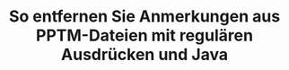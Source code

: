---
############################# Static ############################
layout: "auto-gen-gist"
draft: false
path: "de/redaction/java/annotation/pptm"
otherformats: CSV DOC DOCM DOCX DOT DOTM DOTX PDF POT POTM PPS PPSM PPSX PPT PPTX RTF XLS XLSM XLSX XLT XLTM XLTX  

############################# Head ############################
head_title: "Redigieren Sie PPTM-Anmerkungen über reguläre Ausdrücke in Java"
head_description: "Mit der API Java von GroupDocs.Redaction können Entwickler Anmerkungen aus PDF DOC DOCX RTF XLSX CSV PPT PPTX und Bildern mithilfe regulärer Ausdrücke in Java redigieren."

############################# Header ############################
title: "So entfernen Sie Anmerkungen aus PPTM-Dateien mit regulären Ausdrücken und Java"
description: "Mit der Java-API von GroupDocs.Redaction können Sie vertrauliche Kommentare aus Textverarbeitungsdokumenten, Arbeitsblättern, Präsentationen, PDFs und Bildern mithilfe regulärer Ausdrücke redigieren, ausblenden oder entfernen."

################### SubMenu/Download Button #####################
button:
    enable: true

############################# About ############################
about:
    enable: true
    title: "Was ist die Kommentarbereinigung?"
    content: |
        Bei der Textschwärzung oder -bereinigung werden vertrauliche oder unerwünschte Anmerkungen aus digitalen Dokumenten entfernt, während der Rest des Dokuments oder Absatzes, der sie enthält, intakt bleibt. Redaction hilft Benutzern und Organisationen, ihre sensiblen Informationen zu schützen, indem sie diese verbergen oder dauerhaft entfernen. Mithilfe der GroupDocs.Redaction Java API können Benutzer jetzt vertraulichen Text aus Textverarbeitungsdokumenten, Arbeitsblättern, Präsentationen, PDF und Rasterbilddateien schwärzen, ausblenden oder entfernen. Die API bietet eine Vielzahl von Optionen und Methoden zur Schwärzung privater Informationen in den Dokumenten. Es unterstützt die Suche und Schwärzung mithilfe regulärer Ausdrücke, die Verwendung textueller (Ausnahmecodes) oder grafischer Schwärzungen (farbige Rechtecke) und vieles mehr. Probieren Sie es also einfach aus und automatisieren Sie Ihren Dokument-Schwärzungsprozess, indem Sie die API herunterladen und ihre grundlegenden und erweiterten Funktionen erkunden.

############################# Steps ############################
steps:
    enable: true
    block:
    - title_left: "Redigieren Sie PPTM-Anmerkungen mithilfe regulärer Ausdrücke in Java"
      content_left: |
        GroupDocs.Redaction ermöglicht das einfache Entfernen vertraulicher oder privater Daten aus Ihren Dokumenten. Der häufigste Schwärzungsfall ist das Entfernen einer Anmerkung aus einem Dokument. 

        Der folgende Code kann verwendet werden, um die Anmerkungsschwärzung mithilfe eines regulären Ausdrucks auf ein Dokument anzuwenden. Es ermöglicht Benutzern, alle Kommentare zu ersetzen und „john“ durch ein „[geschwärzt]“ als Ausnahmecode zu referenzieren.

      title_right: "Entfernen Sie vertrauliche Daten aus PPTM Kommentaren"
      content_right: |
        * Erstellen Sie eine Instanz der Klasse [Redactor](https://apireference.groupdocs.com/redaction/java/com.groupdocs.redaction/Redactor) und laden Sie die Datei PPTM hoch
        * Erstellen Sie eine Instanz der Klasse [AnnotationRedaction](https://apireference.groupdocs.com/redaction/java/com.groupdocs.redaction.redactions/AnnotationRedaction).
        * Rufen Sie die Methode redactor.apply mit dem Objekt der AnnotationRedaction-Klasse auf
        * Rufen Sie die Methode redactor.save auf, um die Änderungen zu speichern 

      gisthash: "75d727ec8cec6c416b307caeee59f44b"
      gistfile: "AnnotationRedaction.java"
      
    - title_left: "System Anforderungen"
      content_left: |
        GroupDocs.Redaction for Java APIs werden auf allen wichtigen Plattformen und Betriebssystemen unterstützt. Den vollständigen Leitfaden zu den Systemanforderungen finden Sie unter [Systemanforderungen](https://docs.groupdocs.com/redaction/java/system-requirements). Bevor Sie den folgenden Code ausführen, stellen Sie bitte sicher, dass die folgenden Voraussetzungen auf Ihrem System installiert sind :
        * Betriebssysteme: Microsoft Windows, Linux, MacOS
        * Entwicklungsumgebung: NetBeans, Intellij IDEA, Eclipse usw
        * Java Laufzeitumgebung: J2SE 6.0 und höher
        * Holen Sie sich die neueste Version von GroupDocs.Redaction for Java von [Maven](https://repository.groupdocs.com/webapp/#/artifacts/browse/tree/General/repo/com/groupdocs/groupdocs-redaction)
        
      title_right: "Wie verwende ich GroupDocs.Redaction?"
      content_right: |
        * Ermöglichen Sie Benutzern das Hinzufügen benutzerdefinierter Dokumentformate und Schwärzungsarten
        * Zum Entfernen sensibler Informationen ist keine zusätzliche Software erforderlich
        * Möglichkeit, das Seitenbereich-Rendering-Dokument als PDF festzulegen
        * Einfache Möglichkeit, verschiedene Arten von Metadaten zu redigieren: Autorenname, Version, Titel, Betreff, Beschreibung und vieles mehr
        * Extraktion von Dokumentinformationen – Dateityp, Seitenanzahl usw.

############################# Demos ############################
demos:
    enable: true
############################# About Formats ############################
about_formats:
    enable: true
############################# More Formats ############################
more_formats:
    enable: true

############################# Back to top ###############################
back_to_top:
    enable: true
---